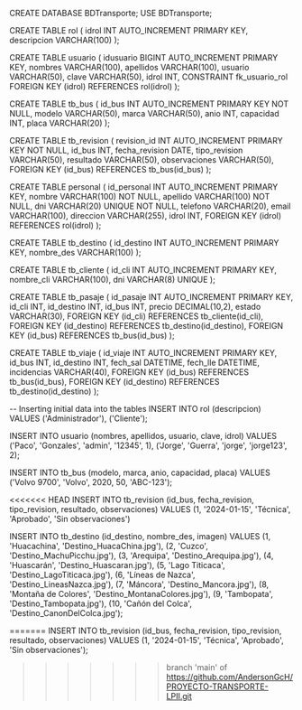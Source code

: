 CREATE DATABASE BDTransporte;
USE BDTransporte;

CREATE TABLE rol (
    idrol INT AUTO_INCREMENT PRIMARY KEY,
    descripcion VARCHAR(100)
);

CREATE TABLE usuario (
    idusuario BIGINT AUTO_INCREMENT PRIMARY KEY,
    nombres VARCHAR(100),
    apellidos VARCHAR(100),
    usuario VARCHAR(50),
    clave VARCHAR(50),
    idrol INT,
    CONSTRAINT fk_usuario_rol FOREIGN KEY (idrol) REFERENCES rol(idrol)
);

CREATE TABLE tb_bus (
    id_bus INT AUTO_INCREMENT PRIMARY KEY NOT NULL,
    modelo VARCHAR(50),
    marca VARCHAR(50),
    anio INT,
    capacidad INT,
    placa VARCHAR(20)
);

CREATE TABLE tb_revision (
    revision_id INT AUTO_INCREMENT PRIMARY KEY NOT NULL,
    id_bus INT,
    fecha_revision DATE,
    tipo_revision VARCHAR(50),
    resultado VARCHAR(50),
    observaciones VARCHAR(50),
    FOREIGN KEY (id_bus) REFERENCES tb_bus(id_bus)
);

CREATE TABLE personal (
    id_personal INT AUTO_INCREMENT PRIMARY KEY,
    nombre VARCHAR(100) NOT NULL,
    apellido VARCHAR(100) NOT NULL,
    dni VARCHAR(20) UNIQUE NOT NULL,
    telefono VARCHAR(20),
    email VARCHAR(100),
    direccion VARCHAR(255),
    idrol INT,
    FOREIGN KEY (idrol) REFERENCES rol(idrol)
);

CREATE TABLE tb_destino (
    id_destino INT AUTO_INCREMENT PRIMARY KEY,
    nombre_des VARCHAR(100)
);

CREATE TABLE tb_cliente (
    id_cli INT AUTO_INCREMENT PRIMARY KEY,
    nombre_cli VARCHAR(100),
    dni VARCHAR(8) UNIQUE
);

CREATE TABLE tb_pasaje (
    id_pasaje INT AUTO_INCREMENT PRIMARY KEY,
    id_cli INT,
    id_destino INT,
    id_bus INT,
    precio DECIMAL(10,2),
    estado VARCHAR(30),
    FOREIGN KEY (id_cli) REFERENCES tb_cliente(id_cli),
    FOREIGN KEY (id_destino) REFERENCES tb_destino(id_destino),
    FOREIGN KEY (id_bus) REFERENCES tb_bus(id_bus)
);

CREATE TABLE tb_viaje (
    id_viaje INT AUTO_INCREMENT PRIMARY KEY,
    id_bus INT,
    id_destino INT,
    fech_sal DATETIME,
    fech_lle DATETIME,
    incidencias VARCHAR(40),
    FOREIGN KEY (id_bus) REFERENCES tb_bus(id_bus),
    FOREIGN KEY (id_destino) REFERENCES tb_destino(id_destino)
);

-- Inserting initial data into the tables
INSERT INTO rol (descripcion) 
VALUES ('Administrador'), ('Cliente');

INSERT INTO usuario (nombres, apellidos, usuario, clave, idrol) 
VALUES ('Paco', 'Gonzales', 'admin', '12345', 1),
       ('Jorge', 'Guerra', 'jorge', 'jorge123', 2);

INSERT INTO tb_bus (modelo, marca, anio, capacidad, placa) 
VALUES ('Volvo 9700', 'Volvo', 2020, 50, 'ABC-123');

<<<<<<< HEAD
INSERT INTO tb_revision (id_bus, fecha_revision, tipo_revision, resultado, observaciones) VALUES 
(1, '2024-01-15', 'Técnica', 'Aprobado', 'Sin observaciones')

INSERT INTO tb_destino (id_destino, nombre_des, imagen) VALUES
(1, 'Huacachina', 'Destino_HuacaChina.jpg'),
(2, 'Cuzco', 'Destino_MachuPicchu.jpg'),
(3, 'Arequipa', 'Destino_Arequipa.jpg'),
(4, 'Huascarán', 'Destino_Huascaran.jpg'),
(5, 'Lago Titicaca', 'Destino_LagoTiticaca.jpg'),
(6, 'Líneas de Nazca', 'Destino_LineasNazca.jpg'),
(7, 'Máncora', 'Destino_Mancora.jpg'),
(8, 'Montaña de Colores', 'Destino_MontanaColores.jpg'),
(9, 'Tambopata', 'Destino_Tambopata.jpg'),
(10, 'Cañón del Colca', 'Destino_CanonDelColca.jpg');

=======
INSERT INTO tb_revision (id_bus, fecha_revision, tipo_revision, resultado, observaciones) 
VALUES (1, '2024-01-15', 'Técnica', 'Aprobado', 'Sin observaciones');
>>>>>>> branch 'main' of https://github.com/AndersonGcH/PROYECTO-TRANSPORTE-LPII.git
